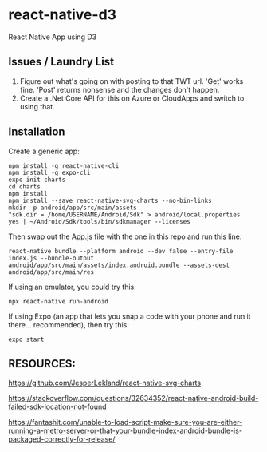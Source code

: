 # react-native-d3

React Native App using D3

## Issues / Laundry List

1. Figure out what's going on with posting to that TWT url. 'Get' works fine. 'Post' returns nonsense and the changes don't happen.
2. Create a .Net Core API for this on Azure or CloudApps and switch to using that.

## Installation

Create a generic app:

```
npm install -g react-native-cli
npm install -g expo-cli
expo init charts
cd charts
npm install
npm install --save react-native-svg-charts --no-bin-links
mkdir -p android/app/src/main/assets
"sdk.dir = /home/USERNAME/Android/Sdk" > android/local.properties
yes | ~/Android/Sdk/tools/bin/sdkmanager --licenses
```
Then swap out the App.js file with the one in this repo and run this line:

```
react-native bundle --platform android --dev false --entry-file index.js --bundle-output android/app/src/main/assets/index.android.bundle --assets-dest android/app/src/main/res
```

If using an emulator, you could try this:

```
npx react-native run-android
```

If using Expo (an app that lets you snap a code with your phone and run it there... recommended), then try this:
```
expo start
```


## RESOURCES:

https://github.com/JesperLekland/react-native-svg-charts

https://stackoverflow.com/questions/32634352/react-native-android-build-failed-sdk-location-not-found

https://fantashit.com/unable-to-load-script-make-sure-you-are-either-running-a-metro-server-or-that-your-bundle-index-android-bundle-is-packaged-correctly-for-release/
